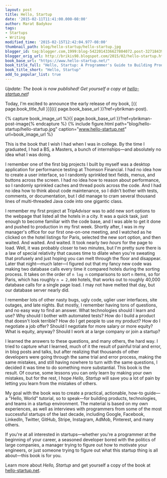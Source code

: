 ```yaml
---
layout: post
title: Hello, Startup
date: '2015-02-11T11:41:00.000-08:00'
author: Marat Badykov
tags:
- Startups
- Writing
modified_time: '2015-02-15T12:42:04.977-08:00'
thumbnail_path: blog/hello-startup/hello-startup.jpg
blogger_id: tag:blogger.com,1999:blog-5422014336627804072.post-3271843985604725456
blogger_orig_url: http://brikis98.blogspot.com/2015/02/hello-startup.html
book_base_url: "https://www.hello-startup.net/"
book_title_full: "Hello, Startup: A Programmer's Guide to Building Products, Technologies, and Teams"
book_title_short: "Hello, Startup"
add_to_popular_list: true
---
```


*Update: The book is now published! Get yourself a copy at
[hello-startup.net](https://www.hello-startup.net/?ref=ybrikman-post-update-note)!*

Today, I'm excited to announce the early release of my book,
[{{ page.book_title_full }}]({{ page.book_base_url }}?ref=ybrikman-post).

{% capture book_image_url %}{{ page.book_base_url }}?ref=ybrikman-post-image{% endcapture %}
{% include figure.html path="blog/hello-startup/hello-startup.jpg" caption="www.hello-startup.net" url=book_image_url %}

This is the book that I wish I had when I was in college. By the time I
graduated, I had a BS, a Masters, a bunch of internships&mdash;and absolutely
no idea what I was doing.

I remember one of the first big projects I built by myself was a desktop
application for performance testing at Thomson Financial. I had no idea how to
create a user interface, so I randomly sprinkled text fields, menus, and
buttons across the screen. I had no idea how to reason about performance, so I
randomly sprinkled caches and thread pools across the code. And I had no idea
how to think about code maintenance, so I didn't bother with tests, comments,
or documentation, but I did manage to cram several thousand lines of
multi-threaded Java code into one gigantic class.

I remember my first project at TripAdvisor was to add new sort options to the
webpage that listed all the hotels in a city. It was a quick task, just enough
to become familiar with the code base, and I was able to get it done and pushed
to production in my first week. Shortly after, I was in my manager's office for
our first one-on-one meeting, and I watched as he clicked on the hotel listings
for Paris, selected the new sort option, and then waited. And waited. And
waited. It took nearly *two hours* for the page to load. Well, it was probably
closer to two minutes, but I'm pretty sure there is a law of special relativity
that causes time to dilate when you're sweating that profusely and just hoping
you can melt through the floor and disappear. Later that night&mdash;much
later&mdash;I figured out that my fancy new code was making two database calls
every time it compared hotels during the sorting process. It takes on the order
of `n log n` comparisons to sort `n` items, so for Paris, which has roughly
`n = 2,000` hotels, that works out to roughly 40,000 database calls for a
single page load. I may not have melted that day, but our database server
nearly did.

I remember lots of other nasty bugs, ugly code, uglier user interfaces, site
outages, and late nights. But mostly, I remember having tons of questions, and
no easy way to find an answer. What technologies should I learn and use? Why
should I bother with automated tests? How do I build a product that doesn't
look terrible? How do I get people to use my product? How do I negotiate a job
offer? Should I negotiate for more salary or more equity? What is equity,
anyway? Should I work at a large company or join a startup?

I learned the answers to these questions, and many others, the hard way. I
tried to capture what I learned, much of it the result of painful trial and
error, in blog posts and talks, but after realizing that thousands of other
developers were going through the same trial and error process, making the same
mistakes, and still having nowhere to turn with the same questions, I decided
it was time to do something more substantial. This book is the result. Of
course, some lessons you can only learn by making your own mistakes, but for
the rest, I hope *Hello, Startup* will save you a lot of pain by letting you
learn from the mistakes of others.

My goal with the book was to create a practical, actionable, how-to
guide&mdash;a "Hello, World" tutorial, so to speak&mdash;for building products,
technologies, and teams in a startup environment. The material is based on my
own experiences, as well as interviews with programmers from some of the most
successful startups of the last decade, including Google, Facebook, LinkedIn,
Twitter, GitHub, Stripe, Instagram, AdMob, Pinterest, and many others.

If you're at all interested in startups&mdash;whether you're a programmer at
the beginning of your career, a seasoned developer bored with the politics of
large companies, a manager trying to figure out how to motivate your engineers,
or just someone trying to figure out what this startup thing is all
about&mdash;this book is for you.

Learn more about *Hello, Startup* and get yourself a copy of the
book at [hello-startup.net](https://www.hello-startup.net/?ref=ybrikman-post-bottom-link).




